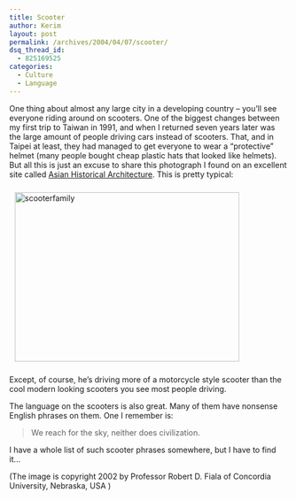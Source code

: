 ```yaml
---
title: Scooter
author: Kerim
layout: post
permalink: /archives/2004/04/07/scooter/
dsq_thread_id:
  - 825169525
categories:
  - Culture
  - Language
---
```

One thing about almost any large city in a developing country &#8211; you&#8217;ll see everyone riding around on scooters. One of the biggest changes between my first trip to Taiwan in 1991, and when I returned seven years later was the large amount of people driving cars instead of scooters. That, and in Taipei at least, they had managed to get everyone to wear a &#8220;protective&#8221; helmet (many people bought cheap plastic hats that looked like helmets). But all this is just an excuse to share this photograph I found on an excellent site called <a href="http://www.orientalarchitecture.com/" onclick="_gaq.push(['_trackEvent', 'outbound-article', 'http://www.orientalarchitecture.com/', 'Asian Historical Architecture']);" >Asian Historical Architecture</a>. This is pretty typical:

<img src="http://test.oxus.net/images/scooterfamily.jpg" height="306" width="405" hspace="10" vspace="10" alt="scooterfamily" />

Except, of course, he&#8217;s driving more of a motorcycle style scooter than the cool modern looking scooters you see most people driving.

The language on the scooters is also great. Many of them have nonsense English phrases on them. One I remember is:

> We reach for the sky, neither does civilization.

I have a whole list of such scooter phrases somewhere, but I have to find it&#8230;

(The image is copyright 2002 by Professor Robert D. Fiala of Concordia University, Nebraska, USA )

